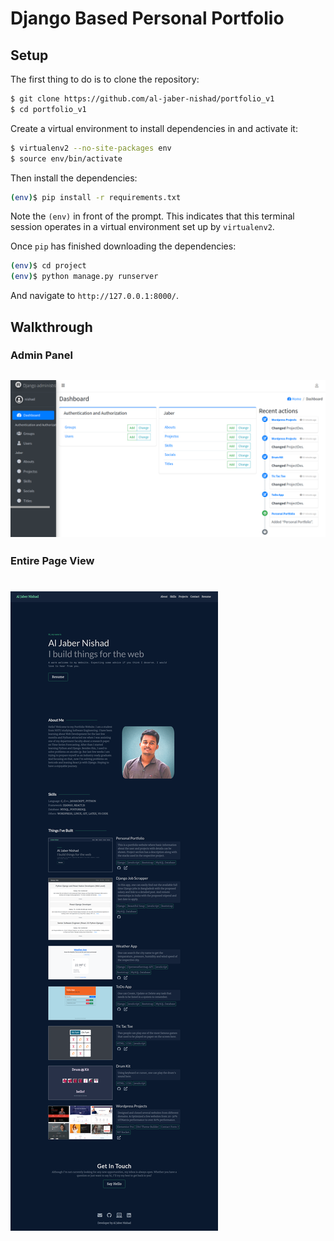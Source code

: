 # Django Based Personal Portfolio 

## Setup

The first thing to do is to clone the repository:

```sh
$ git clone https://github.com/al-jaber-nishad/portfolio_v1
$ cd portfolio_v1
```

Create a virtual environment to install dependencies in and activate it:

```sh
$ virtualenv2 --no-site-packages env
$ source env/bin/activate
```

Then install the dependencies:

```sh
(env)$ pip install -r requirements.txt
```
Note the `(env)` in front of the prompt. This indicates that this terminal
session operates in a virtual environment set up by `virtualenv2`.

Once `pip` has finished downloading the dependencies:
```sh
(env)$ cd project
(env)$ python manage.py runserver
```
And navigate to `http://127.0.0.1:8000/`.



## Walkthrough
### Admin Panel
## ![Admin Panel Picture](admin-panel.png)
### Entire Page View
# ![Personal Portfolio App](portfolio-full-page.png)

